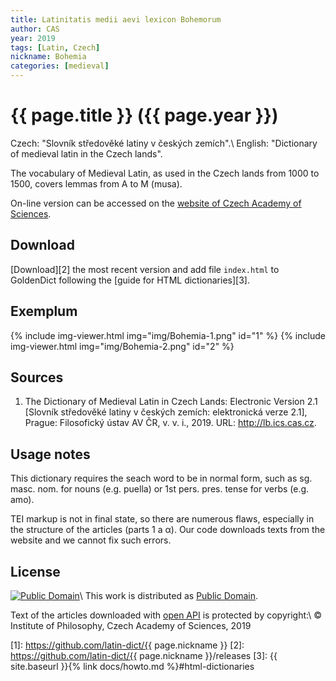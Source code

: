 ```yaml
---
title: Latinitatis medii aevi lexicon Bohemorum
author: CAS
year: 2019
tags: [Latin, Czech]
nickname: Bohemia
categories: [medieval]
---
```

# {{ page.title }} ({{ page.year }})

Czech: "Slovník středověké latiny v českých zemích".\\
English: "Dictionary of medieval latin in the Czech lands".

The vocabulary of Medieval Latin, as used in the Czech lands from 1000 to 1500, covers lemmas from A to M (musa).

On-line version can be accessed on the [website of Czech Academy of Sciences](http://lb.ics.cas.cz).


## Download

[Download][2] the most recent version and add file `index.html` to GoldenDict following the [guide for HTML dictionaries][3].


## Exemplum

{% include img-viewer.html img="img/Bohemia-1.png" id="1" %}
{% include img-viewer.html img="img/Bohemia-2.png" id="2" %}


## Sources

1. The Dictionary of Medieval Latin in Czech Lands: Electronic Version 2.1 [Slovník středověké latiny v českých zemích: elektronická verze 2.1], Prague: Filosofický ústav AV ČR, v. v. i., 2019. URL: <http://lb.ics.cas.cz>.


## Usage notes

This dictionary requires the seach word to be in normal form, such as sg. masc. nom. for nouns (e.g. puella) or 1st pers. pres. tense for verbs (e.g. amo).

TEI markup is not in final state, so there are numerous flaws, especially in the structure of the articles (parts 1 a α). Our code downloads texts from the website and we cannot fix such errors.


## License

[![Public Domain](https://licensebuttons.net/p/mark/1.0/88x31.png)](http://creativecommons.org/publicdomain/mark/1.0/)\\
This work is distributed as [Public Domain](http://creativecommons.org/publicdomain/mark/1.0/).

Text of the articles downloaded with [open API](http://lb.ics.cas.cz/api.html) is protected by copyright:\\
© Institute of Philosophy, Czech Academy of Sciences, 2019


[1]: https://github.com/latin-dict/{{ page.nickname }}
[2]: https://github.com/latin-dict/{{ page.nickname }}/releases
[3]: {{ site.baseurl }}{% link docs/howto.md %}#html-dictionaries
